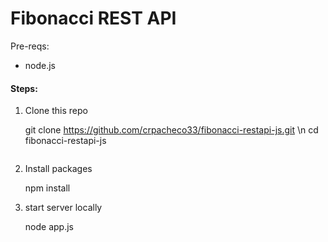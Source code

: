 # Fibonacci REST API


Pre-reqs:

- node.js

#### Steps:

1. Clone this repo

   
   git clone <https://github.com/crpacheco33/fibonacci-restapi-js.git> \n
   cd fibonacci-restapi-js
   ```

2. Install packages

   npm install
   

3. start server locally
   
   node app.js
